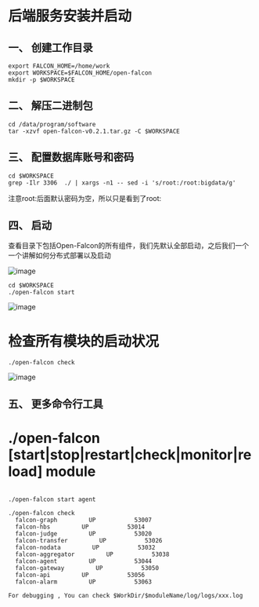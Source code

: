 # 后端服务安装并启动

## 一、	创建工作目录

```shell
export FALCON_HOME=/home/work
export WORKSPACE=$FALCON_HOME/open-falcon
mkdir -p $WORKSPACE
```

## 二、	解压二进制包
```shell
cd /data/program/software
tar -xzvf open-falcon-v0.2.1.tar.gz -C $WORKSPACE
```

## 三、	配置数据库账号和密码
```shell
cd $WORKSPACE
grep -Ilr 3306  ./ | xargs -n1 -- sed -i 's/root:/root:bigdata/g'
```
注意root:后面默认密码为空，所以只是看到了root:

## 四、	启动

查看目录下包括Open-Falcon的所有组件，我们先默认全部启动，之后我们一个一个讲解如何分布式部署以及启动

![image](https://github.com/csy512889371/learnDoc/blob/master/image/2018/openFalcon/1.png)

```shell
cd $WORKSPACE
./open-falcon start
```

![image](https://github.com/csy512889371/learnDoc/blob/master/image/2018/openFalcon/2.png)

# 检查所有模块的启动状况

```shell
./open-falcon check
```

![image](https://github.com/csy512889371/learnDoc/blob/master/image/2018/openFalcon/3.png)

## 五、	更多命令行工具

# ./open-falcon [start|stop|restart|check|monitor|reload] module

```shell

./open-falcon start agent

./open-falcon check
  falcon-graph         UP           53007
  falcon-hbs         UP           53014
  falcon-judge         UP           53020
  falcon-transfer         UP           53026
  falcon-nodata         UP           53032
  falcon-aggregator         UP           53038
  falcon-agent         UP           53044
  falcon-gateway         UP           53050
  falcon-api         UP           53056
  falcon-alarm         UP           53063

For debugging , You can check $WorkDir/$moduleName/log/logs/xxx.log
```

